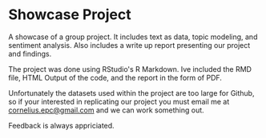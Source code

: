 # Showcase Project
A showcase of a group project. It includes text as data, topic modeling, and sentiment analysis. Also includes a write up report presenting our project and findings.

The project was done using RStudio's R Markdown. Ive included the RMD file, HTML Output of the code, and the report in the form of PDF.

Unfortunately the datasets used within the project are too large for Github, so if your interested in replicating our project you must email me at cornelius.epc@gmail.com and we can work something out. 

Feedback is always appriciated. 
